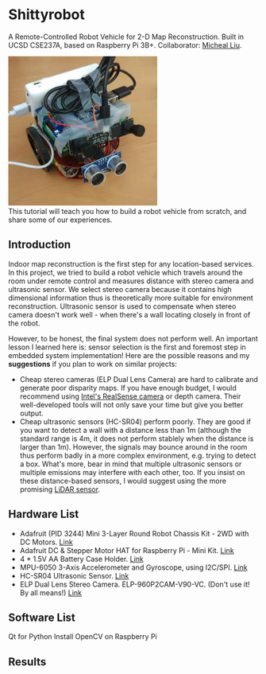 # Shittyrobot 
A Remote-Controlled Robot Vehicle for 2-D Map Reconstruction. Built in UCSD CSE237A, based on Raspberry Pi 3B+.
Collaborator: [Micheal Liu](https://github.com/iosmichael). 
<div align=left><img width="300" height="300" src="https://github.com/Orienfish/Shittyrobot/blob/master/img/car_final.jpg"/></div>
This tutorial will teach you how to build a robot vehicle from scratch, and share some of our experiences.

## Introduction
Indoor map reconstruction is the first step for any location-based services. In this project, we tried to build a robot vehicle which travels around the room under remote control and measures distance with stereo camera and ultrasonic sensor. We select stereo camera because it contains high dimensional information thus is theoretically more suitable for environment reconstruction. Ultrasonic sensor is used to compensate when stereo camera doesn't work well - when there's a wall locating closely in front of the robot.

However, to be honest, the final system does not perform well. An important lesson I learned here is: sensor selection is the first and foremost step in embedded system implementation! Here are the possible reasons and my **suggestions** if you plan to work on similar projects:
* Cheap stereo cameras (ELP Dual Lens Camera) are hard to calibrate and generate poor disparity maps. If you have enough budget, I would recommend using [Intel's RealSense camera](https://realsense.intel.com/) or depth camera. Their well-developed tools will not only save your time but give you better output.
* Cheap ultrasonic sensors (HC-SR04) perform poorly. They are good if you want to detect a wall with a distance less than 1m (although the standard range is 4m, it does not perform stablely when the distance is larger than 1m). However, the signals may bounce around in the room thus perform badly in a more complex environment, e.g. trying to detect a box. What's more, bear in mind that multiple ultrasonic sensors or multiple emissions may interfere with each other, too. If you insist on these distance-based sensors, I would suggest using the more promising [LiDAR sensor](https://irlock.com/products/tfmini-rangefinder?variant=15818579050547&utm_campaign=gs-2018-09-19&utm_source=google&utm_medium=smart_campaign&gclid=Cj0KCQiAtvPjBRDPARIsAJfZz0qQhvE5Wgyua1VzXPhsCDu_GOqgUyapprkPiMQiIYT7c_cRWPb5QysaAt5BEALw_wcB).

## Hardware List
* Adafruit (PID 3244) Mini 3-Layer Round Robot Chassis Kit - 2WD with DC Motors. [Link](https://www.adafruit.com/product/3244)
* Adafruit DC & Stepper Motor HAT for Raspberry Pi - Mini Kit. [Link](https://www.adafruit.com/product/2348)
* 4 * 1.5V AA Battery Case Holder. [Link](https://www.amazon.com/gp/product/B075G8XZLM/ref=ppx_yo_dt_b_asin_title_o02_s00?ie=UTF8&psc=1)
* MPU-6050 3-Axis Accelerometer and Gyroscope, using I2C/SPI. [Link](https://www.amazon.com/gp/product/B008BOPN40/ref=ppx_yo_dt_b_asin_title_o01_s01?ie=UTF8&psc=1)
* HC-SR04 Ultrasonic Sensor. [Link](https://www.adafruit.com/product/3942)
* ELP Dual Lens Stereo Camera. ELP-960P2CAM-V90-VC. (Don't use it! By all means!) [Link](https://www.amazon.com/ELP-Industrial-Application-Synchronized-ELP-960P2CAM-V90-VC/dp/B078TDLHCP/ref=cm_cr_arp_d_product_top?ie=UTF8)

## Software List
Qt for Python
Install OpenCV on Raspberry Pi

## Results